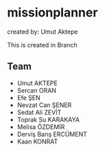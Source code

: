 # missionplanner

created by: Umut Aktepe

This is created in Branch


## Team

- Umut AKTEPE
- Sercan ORAN
- Efe ŞEN
- Nevzat Can ŞENER
- Sedat Ali ZEVİT
- Toprak Su KARAKAYA
- Melisa ÖZDEMİR
- Derviş Barış ERCÜMENT
- Kaan KONRAT
